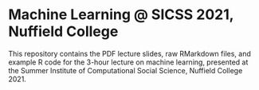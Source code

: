 # Machine Learning @ SICSS 2021, Nuffield College

This repository contains the PDF lecture slides, raw RMarkdown files, and example R code for the 3-hour lecture on machine learning, presented at the Summer Institute of Computational Social Science, Nuffield College 2021.

